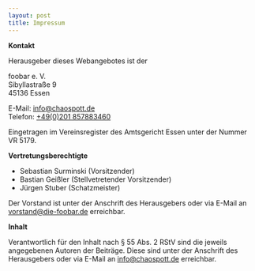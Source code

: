 ```yaml
---
layout: post
title: Impressum
---
```


**Kontakt**

Herausgeber dieses Webangebotes ist der

foobar e. V.  
Sibyllastraße 9  
45136 Essen  

E-Mail:   <info@chaospott.de>  
Telefon:  [+49(0)201 857883460](tel:+49201857883460)  

Eingetragen im Vereinsregister des Amtsgericht Essen unter der Nummer VR 5179.

**Vertretungsberechtigte**

- Sebastian Surminski (Vorsitzender)
- Bastian Geißler (Stellvetretender Vorsitzender)
- Jürgen Stuber (Schatzmeister)

Der Vorstand ist unter der Anschrift des Herausgebers oder via E-Mail an <vorstand@die-foobar.de> erreichbar.

**Inhalt**

Verantwortlich für den Inhalt nach § 55 Abs. 2 RStV sind die jeweils angegebenen Autoren der Beiträge. Diese sind unter der Anschrift des Herausgebers oder via E-Mail an <info@chaospott.de> erreichbar.
